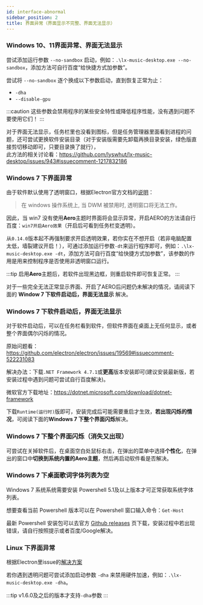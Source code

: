 ```yaml
---
id: interface-abnormal
sidebar_position: 2
title: 界面异常（界面显示不完整、界面无法显示）
---
```


### Windows 10、11界面异常、界面无法显示

尝试添加运行参数 `--no-sandbox` 启动，例如：`.\lx-music-desktop.exe --no-sandbox`，添加方法可自行百度“给快捷方式加参数”。

尝试将 `--no-sandbox` 逐个换成以下参数启动，直到恢复正常为止：

- `-dha`
- `--disable-gpu`

:::caution
这些参数会禁用程序的某些安全特性或降低程序性能，没有遇到问题不要使用它们！
:::

对于界面无法显示，任务栏里也没看到图标，但是任务管理器里面看到进程的问题，还可尝试更换软件安装目录（对于安装版需要先卸载再换目录安装，绿色版直接剪切移动即可，只要目录换了就行），<br />
此方法的相关讨论看：<https://github.com/lyswhut/lx-music-desktop/issues/943#issuecomment-1217832186>

### Windows 7 下界面异常

由于软件默认使用了透明窗口，根据Electron官方文档的[说明](https://www.electronjs.org/docs/latest/tutorial/window-customization#limitations)：
> 在 windows 操作系统上, 当 DWM 被禁用时, 透明窗口将无法工作。

因此，当 win7 没有使用**Aero**主题时界面将会显示异常，开启AERO的方法请自行百度：`win7开启Aero效果`（开启后可看到任务栏变透明）。

从`0.14.0`版本起不再强制要求开启透明效果，若你实在不想开启（若非电脑配置太低，墙裂建议开启！），可通过添加运行参数`-dt`来运行程序即可，例如：`.\lx-music-desktop.exe -dt`，添加方法可自行百度“给快捷方式加参数”，该参数的作用是用来控制程序是否使用非透明窗口运行。

:::tip
启用**Aero**主题后，若软件出现黑边框，则重启软件即可恢复正常。
:::

对于一些完全无法正常显示界面、开启了AERO后问题仍未解决的情况，请阅读下面的 **Window 7 下软件启动后，界面无法显示** 解决。

### Windows 7 下软件启动后，界面无法显示

对于软件启动后，可以在任务栏看到软件，但软件界面在桌面上无任何显示，或者整个界面偶尔闪烁的情况。

原始问题看：<https://github.com/electron/electron/issues/19569#issuecomment-522231083>

解决办法：下载`.NET Framework 4.7.1`或**更高**版本安装即可(建议安装最新版，若安装过程中遇到问题可尝试自行百度解决)。

微软官方下载地址：<https://dotnet.microsoft.com/download/dotnet-framework>

下载`Runtime(运行时)`版即可，安装完成后可能需要重启才生效，**若出现闪烁的情况**，可阅读下面的**Windows 7 下整个界面闪烁**解决。

### Windows 7 下整个界面闪烁（消失又出现）

可尝试在关掉软件后，在桌面空白处鼠标右击，在弹出的菜单中选择**个性化**，在弹出的窗口中**切换到系统内置的Aero主题**，然后再启动软件看是否解决。

### Windows 7 下桌面歌词字体列表为空

Windows 7 系统系统需要安装 Powershell 5.1及以上版本才可正常获取系统字体列表。

想要查看当前 Powershell 版本可以在 Powershell 窗口输入命令：`Get-Host`

最新 Powershell 安装包可以去官方 [Github releases](https://github.com/PowerShell/PowerShell/releases) 页下载，安装过程中若出现错误，请自行按照提示或者百度/Google解决。

### Linux 下界面异常

根据Electron里issue的[解决方案](https://github.com/electron/electron/issues/2170#issuecomment-736223269)

若你遇到透明问题可尝试添加启动参数 `-dha` 来禁用硬件加速，例如：`.\lx-music-desktop.exe -dha`。

:::tip
v1.6.0及之后的版本才支持`-dha`参数
:::
